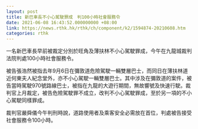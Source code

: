 ```yaml
---
layout: post
title: 新巴車長不小心駕駛罪成　判100小時社會服務令
date: 2021-06-08 16:43:52.000000000 +08:00
link: https://news.rthk.hk/rthk/ch/component/k2/1594874-20210608.htm
categories: rthk
---
```


一名新巴車長早前被裁定分別於旺角及薄扶林不小心駕駛罪成，今午在九龍城裁判法院判處100小時社會服務令。

被告張浩然被指去年9月6日在彌敦道危險駕駛一輛雙層巴士，而同日在薄扶林道近何東夫人紀念堂外，亦不小心駕駛一輛雙層巴士。其中涉及在彌敦道的案件，被告當時駕駛970號路線巴士，被指在九龍的大遊行期間，無故響號及快速行駛。裁判官上月裁定，被告危險駕駛罪不成立，改判不小心駕駛罪成，至於另一項的不小心駕駛同樣罪成。

裁判官嚴舜儀今午判刑時說，道路使用者及乘客安全必需放在首位，判處被告接受社會服務令100小時。
